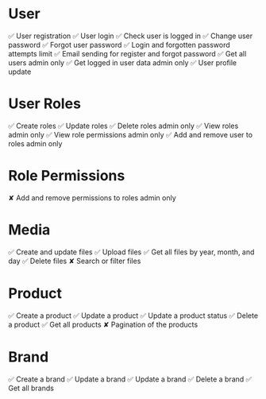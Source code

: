 # User
✅ User registration
✅ User login
✅ Check user is logged in
✅ Change user password
✅ Forgot user password
✅ Login and forgotten password attempts limit
✅ Email sending for register and forgot password
✅ Get all users admin only
✅ Get logged in user data admin only
✅ User profile update

# User Roles
✅ Create roles
✅ Update roles
✅ Delete roles admin only
✅ View roles admin only
✅ View role permissions admin only
✅ Add and remove user to roles admin only

# Role Permissions
✘ Add and remove permissions to roles admin only

# Media
✅ Create and update files
✅ Upload files
✅ Get all files by year, month, and day
✅ Delete files
✘ Search or filter files

# Product
✅ Create a product
✅ Update a product
✅ Update a product status
✅ Delete a product
✅ Get all products
✘ Pagination of the products

# Brand
✅ Create a brand
✅ Update a brand
✅ Update a brand
✅ Delete a brand
✅ Get all brands